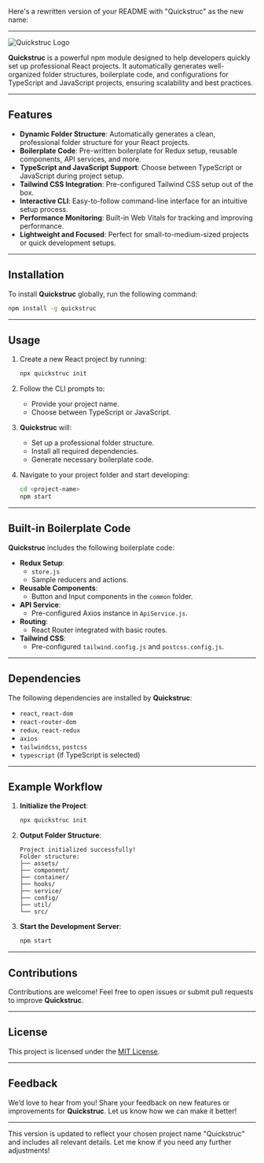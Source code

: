 Here's a rewritten version of your README with "Quickstruc" as the new name:

---

![Quickstruc Logo](https://github.com/user-attachments/assets/beb04aa0-7158-4fae-b952-55e8718fab67)

**Quickstruc** is a powerful npm module designed to help developers quickly set up professional React projects. It automatically generates well-organized folder structures, boilerplate code, and configurations for TypeScript and JavaScript projects, ensuring scalability and best practices.

---

## Features

- **Dynamic Folder Structure**: Automatically generates a clean, professional folder structure for your React projects.
- **Boilerplate Code**: Pre-written boilerplate for Redux setup, reusable components, API services, and more.
- **TypeScript and JavaScript Support**: Choose between TypeScript or JavaScript during project setup.
- **Tailwind CSS Integration**: Pre-configured Tailwind CSS setup out of the box.
- **Interactive CLI**: Easy-to-follow command-line interface for an intuitive setup process.
- **Performance Monitoring**: Built-in Web Vitals for tracking and improving performance.
- **Lightweight and Focused**: Perfect for small-to-medium-sized projects or quick development setups.

---

## Installation

To install **Quickstruc** globally, run the following command:

```bash
npm install -g quickstruc
```

---

## Usage

1. Create a new React project by running:

   ```bash
   npx quickstruc init
   ```

2. Follow the CLI prompts to:
   - Provide your project name.
   - Choose between TypeScript or JavaScript.

3. **Quickstruc** will:
   - Set up a professional folder structure.
   - Install all required dependencies.
   - Generate necessary boilerplate code.

4. Navigate to your project folder and start developing:

   ```bash
   cd <project-name>
   npm start
   ```

---

## Built-in Boilerplate Code

**Quickstruc** includes the following boilerplate code:

- **Redux Setup**:
  - `store.js`
  - Sample reducers and actions.
- **Reusable Components**:
  - Button and Input components in the `common` folder.
- **API Service**:
  - Pre-configured Axios instance in `ApiService.js`.
- **Routing**:
  - React Router integrated with basic routes.
- **Tailwind CSS**:
  - Pre-configured `tailwind.config.js` and `postcss.config.js`.

---

## Dependencies

The following dependencies are installed by **Quickstruc**:

- `react`, `react-dom`
- `react-router-dom`
- `redux`, `react-redux`
- `axios`
- `tailwindcss`, `postcss`
- `typescript` (if TypeScript is selected)

---

## Example Workflow

1. **Initialize the Project**:
   ```bash
   npx quickstruc init
   ```

2. **Output Folder Structure**:
   ```
   Project initialized successfully!
   Folder structure:
   ├── assets/
   ├── component/
   ├── container/
   ├── hooks/
   ├── service/
   ├── config/
   ├── util/
   └── src/
   ```

3. **Start the Development Server**:
   ```bash
   npm start
   ```

---

## Contributions

Contributions are welcome! Feel free to open issues or submit pull requests to improve **Quickstruc**.

---

## License

This project is licensed under the [MIT License](LICENSE).

---

## Feedback

We’d love to hear from you! Share your feedback on new features or improvements for **Quickstruc**. Let us know how we can make it better!

---

This version is updated to reflect your chosen project name "Quickstruc" and includes all relevant details. Let me know if you need any further adjustments!
